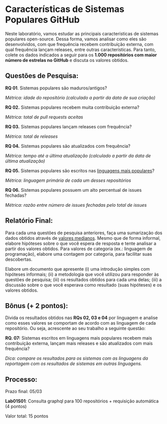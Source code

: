# Características de Sistemas Populares GitHub

Neste laboratório, vamos estudar as principais características de sistemas populares open-source. Dessa forma, vamos analisar como eles são desenvolvidos, com que frequência recebem contribuição externa, com qual frequência lançam releases, entre outras características. Para tanto, colete os dados indicados a seguir para os **1.000 repositórios com maior número de estrelas no GitHub** e discuta os valores obtidos.

## Questões de Pesquisa:

**RQ 01**. Sistemas populares são maduros/antigos?

*Métrica: idade do repositório (calculado a partir da data de sua criação)*


**RQ 02.** Sistemas populares recebem muita contribuição externa?

*Métrica: total de pull requests aceitas*


**RQ 03.** Sistemas populares lançam releases com frequência?

*Métrica: total de releases*

**RQ 04.** Sistemas populares são atualizados com frequência?

*Métrica: tempo até a última atualização (calculado a partir da data de última atualização)*


**RQ 05.** Sistemas populares são escritos nas [linguagens mais populares](https://insights.stackoverflow.com/survey/2018/#technology)?

*Métrica: linguagem primária de cada um desses repositórios*


**RQ 06.** Sistemas populares possuem um alto percentual de issues fechadas?

*Métrica: razão entre número de issues fechadas pelo total de issues*


## Relatório Final:

Para cada uma questões de pesquisa anteriores, faça uma sumarização dos dados obtidos através de [valores medianos](https://www.sciencebuddies.org/science-fair-projects/science-fair/summarizing-your-data#meanmedianandmode). Mesmo que de forma informal, elabore hipóteses sobre o que você espera de resposta e tente analisar a partir dos valores obtidos. Para valores de categoria (ex.: linguagem de programação), elabore uma contagem por categoria, para facilitar suas descobertas. 

Elabore um documento que apresente (i) uma introdução simples com hipóteses informais; (ii) a metodologia que você utilizou para responder às questões de pesquisa; (iii) os resultados obtidos para cada uma delas; (iii) a discussão sobre o que você esperava como resultado (suas hipóteses) e os valores obtidos.  

## Bônus (+ 2 pontos):

Divida os resultados obtidos nas **RQs 02, 03 e 04** por linguagem e analise como esses valores se comportam de acordo com as linguagem de cada repositório. Ou seja, acrescente ao seu trabalho a seguinte questão:

**RQ. 07:** Sistemas escritos em linguagens mais populares recebem mais contribuição externa, lançam mais releases e são atualizados com mais frequência?

*Dica: compare os resultados para os sistemas com as linguagens da reportagem com os resultados de sistemas em outras linguagens.*

## Processo:

Prazo final: 05/03

**Lab01S01**: Consulta graphql para 100 repositórios + requisição automática (4 pontos)

Valor total: 15 pontos

